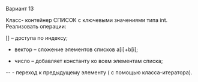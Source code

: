 Вариант 13

Класс- контейнер СПИСОК с ключевыми значениями типа int. Реализовать операции:

[] – доступа по индексу;

+ вектор – сложение элементов списков a[i]+b[i];

+ число – добавляет константу ко всем элементам списка;

-- - переход к предыдущему элементу ( с помощью класса-итератора).
